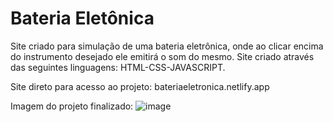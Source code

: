 # Bateria Eletônica

Site criado para simulação de uma bateria eletrônica, onde ao clicar encima do instrumento desejado ele emitirá o som do mesmo.
Site criado através das seguintes linguagens: HTML-CSS-JAVASCRIPT.

Site direto para acesso ao projeto: bateriaeletronica.netlify.app

Imagem do projeto finalizado:
![image](https://user-images.githubusercontent.com/121901080/213841385-d36387d3-1c0a-473e-8e6e-52aec482bfbc.png)

